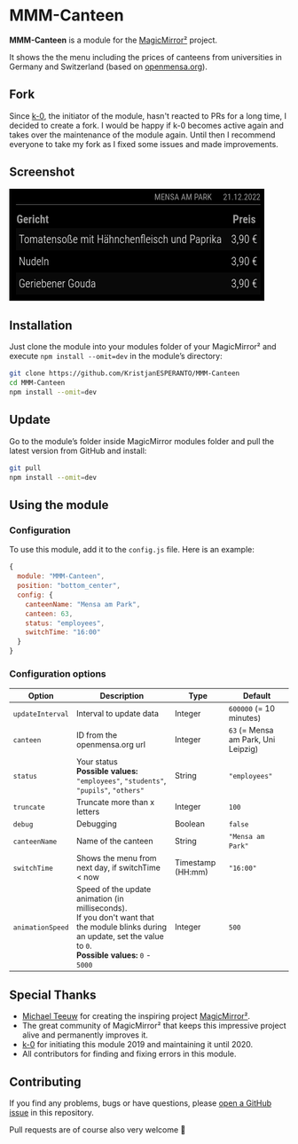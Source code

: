 # MMM-Canteen

**MMM-Canteen** is a module for the [MagicMirror²](https://github.com/MichMich/MagicMirror) project.

It shows the the menu including the prices of canteens from universities in Germany and Switzerland (based on [openmensa.org](https://openmensa.org)).

## Fork

Since [k-0](https://github.com/k-0), the initiator of the module, hasn't reacted to PRs for a long time, I decided to create a fork. I would be happy if k-0 becomes active again and takes over the maintenance of the module again. Until then I recommend everyone to take my fork as I fixed some issues and made improvements.

## Screenshot

![Example of a canteen in Jena](img/example1.png)

## Installation

Just clone the module into your modules folder of your MagicMirror² and execute `npm install --omit=dev` in the module’s directory:

```bash
git clone https://github.com/KristjanESPERANTO/MMM-Canteen
cd MMM-Canteen
npm install --omit=dev
```

## Update

Go to the module’s folder inside MagicMirror modules folder and pull the latest version from GitHub and install:

```bash
git pull
npm install --omit=dev
```

## Using the module

### Configuration

To use this module, add it to the `config.js` file. Here is an example:

```javascript
{
  module: "MMM-Canteen",
  position: "bottom_center",
  config: {
    canteenName: "Mensa am Park",
    canteen: 63,
    status: "employees",
    switchTime: "16:00"
  }
}
```

### Configuration options

<!-- prettier-ignore-start -->
| Option           | Description                   | Type    | Default                                  |
| ---------------- | ----------------------------- | ------- | ---------------------------------------- |
| `updateInterval` | Interval to update data       | Integer | `600000` (= 10 minutes)                  |
| `canteen`        | ID from the openmensa.org url | Integer | `63` (= Mensa am Park, Uni Leipzig)      |
| `status`         | Your status  <br> **Possible values:** `"employees"`, `"students"`, `"pupils"`, `"others"` | String | `"employees"` |
| `truncate`       | Truncate more than x letters  | Integer | `100`                                    |
| `debug`          | Debugging                     | Boolean | `false`                                  |
| `canteenName`    | Name of the canteen           | String  | `"Mensa am Park"`                        |
| `switchTime`     | Shows the menu from next day, if switchTime < now | Timestamp (HH:mm) | `"16:00"`  |
| `animationSpeed` | Speed of the update animation (in milliseconds).<br>If you don't want that the module blinks during an update, set the value to `0`. <br> **Possible values:** `0` - `5000` | Integer | `500` |
<!-- prettier-ignore-end -->

## Special Thanks

- [Michael Teeuw](https://github.com/MichMich) for creating the inspiring project [MagicMirror²](https://github.com/MichMich/MagicMirror).
- The great community of MagicMirror² that keeps this impressive project alive and permanently improves it.
- [k-0](https://github.com/k-0) for initiating this module 2019 and maintaining it until 2020.
- All contributors for finding and fixing errors in this module.

## Contributing

If you find any problems, bugs or have questions, please [open a GitHub issue](https://github.com/KristjanESPERANTO/MMM-Canteen/issues) in this repository.

Pull requests are of course also very welcome 🙂
